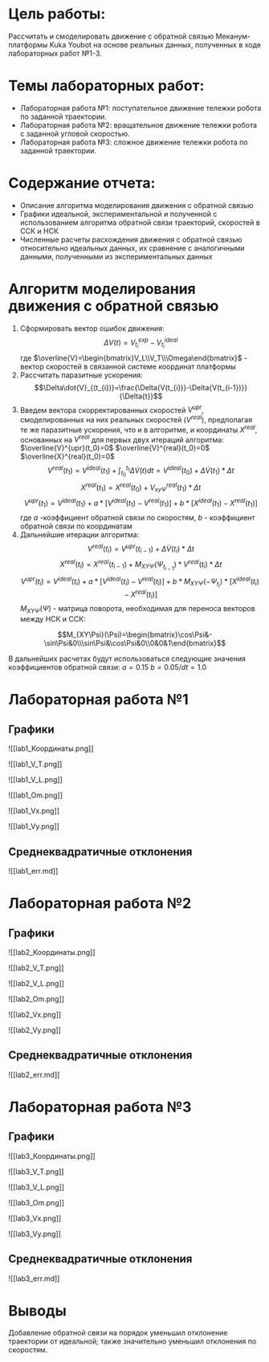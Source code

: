 # Цель работы:
Рассчитать и смоделировать движение с обратной связью Меканум-платформы Kuka Youbot на основе реальных данных, полученных в ходе лабораторных работ №1-3.

# Темы лабораторных работ:
- Лабораторная работа №1: поступательное движение тележки робота по заданной траектории.
- Лабораторная работа №2: вращательное движение тележки робота с заданной угловой скоростью.
- Лабораторная работа №3: сложное движение тележки робота по заданной траектории.

# Содержание отчета:
- Описание алгоритма моделирования движения с обратной связью
- Графики идеальной, экспериментальной и полученной с использованием алгоритма обратной связи траекторий, скоростей в ССК и НСК
- Численные расчеты расхождения движения с обратной связью относительно идеальных данных, их сравнение с аналогичными данными, полученными из экспериментальных данных

# Алгоритм моделирования движения с обратной связью
1. Сформировать вектор ошибок движения:$$\Delta{V(t)}=V^{exp}_{t_{i}}-V^{ideal}_{t_{i}}$$где $\overline{V}=\begin{bmatrix}V_L\\V_T\\\Omega\end{bmatrix}$ - вектор скоростей в связанной системе координат платформы
2. Рассчитать паразитные ускорения:$$\Delta\dot{V}_{(t_{i})}=\frac{\Delta{V(t_{i})}-\Delta{V(t_{i-1})}}{\Delta{t}}$$
3. Введем вектора скорректированных скоростей $V^{upr}$, смоделированных на них реальных скоростей ($V^{real}$), предполагая те же паразитные ускорения, что и в алгоритме, и координаты $X^{real}$, основанных на $V^{real}$ для первых двух итераций алгоритма:
   $\overline{V}^{upr}(t_0)=0$
   $\overline{V}^{real}(t_0)=0$
   $\overline{X}^{real}(t_0)=0$
   $$V^{real}(t_1)=V^{ideal}(t_{1})+\int^{t_1}_{t_0}\Delta\dot{V}(t)dt=V^{ideal}(t_0)+\Delta\dot{V}(t_1)*\Delta{t}$$     $$X^{real}(t_1)=X^{real}(t_0)+V^{real}_{xy\Psi}(t_1)*\Delta{t}$$
$$V^{upr}(t_1)=V^{ideal}(t_1)+a*[V^{ideal}(t_1)-V^{real}(t_1)]+b*[X^{ideal}(t_{1})-X^{real}(t_{1})]$$
   где $a$ -коэффициент обратной связи по скоростям, $b$ - коэффициент обратной связи по координатам
4. Дальнейшие итерации алгоритма:
$$V^{real}(t_i)=V^{upr}(t_{i-1})+\Delta\dot{V}(t_i)*\Delta{t}$$ 
$$X^{real}(t_i)=X^{real}(t_{i-1})+M_{XY\Psi}(\Psi_{t_{i-1}})*V^{real}(t_i)*\Delta{t}$$$$V^{upr}(t_i)=V^{ideal}(t_i)+a*[V^{ideal}(t_i)-V^{real}(t_i)]+b*M_{XY\Psi}(-\Psi_{t_i})*[X^{ideal}(t_{i})-X^{real}(t_{i})]$$
$M_{XY\Psi}(\Psi)$ - матрица поворота, необходимая для переноса векторов между НСК и ССК:

$$M_{XY\Psi}(\Psi)=\begin{bmatrix}\cos\Psi&-\sin\Psi&0\\\sin\Psi&\cos\Psi&0\\0&0&1\end{bmatrix}$$


В дальнейших расчетах будут использоваться следующие значения коэффициентов обратной связи:
$a=0.15$
$b=0.05/dt=1.0$

# Лабораторная работа №1

## Графики
![[lab1_Координаты.png]]

![[lab1_V_T.png]]

![[lab1_V_L.png]]

![[lab1_Om.png]]

![[lab1_Vx.png]]

![[lab1_Vy.png]]

## Среднеквадратичные отклонения

![[lab1_err.md]]

# Лабораторная работа №2

## Графики

![[lab2_Координаты.png]]

![[lab2_V_T.png]]

![[lab2_V_L.png]]

![[lab2_Om.png]]

![[lab2_Vx.png]]

![[lab2_Vy.png]]

## Среднеквадратичные отклонения

![[lab2_err.md]]

# Лабораторная работа №3

## Графики

![[lab3_Координаты.png]]

![[lab3_V_T.png]]

![[lab3_V_L.png]]

![[lab3_Om.png]]

![[lab3_Vx.png]]

![[lab3_Vy.png]]

## Среднеквадратичные отклонения

![[lab3_err.md]]

# Выводы
Добавление обратной связи на порядок уменьшил отклонение траектории от идеальной; также значительно уменьшил отклонения по скоростям.
